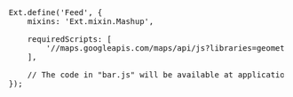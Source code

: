 <pre class="runnable">
 Ext.define('Feed', {
     mixins: 'Ext.mixin.Mashup',

     requiredScripts: [
         '//maps.googleapis.com/maps/api/js?libraries=geometry&sensor=false'
     ],

     // The code in "bar.js" will be available at application launch
 });
 </pre>